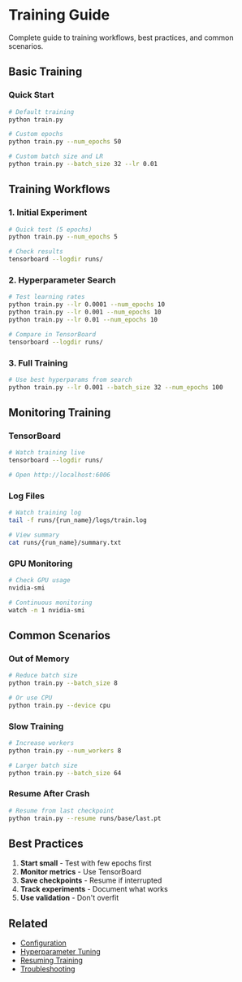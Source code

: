# Training Guide

Complete guide to training workflows, best practices, and common scenarios.

## Basic Training

### Quick Start
```bash
# Default training
python train.py

# Custom epochs
python train.py --num_epochs 50

# Custom batch size and LR
python train.py --batch_size 32 --lr 0.01
```

## Training Workflows

### 1. Initial Experiment
```bash
# Quick test (5 epochs)
python train.py --num_epochs 5

# Check results
tensorboard --logdir runs/
```

### 2. Hyperparameter Search
```bash
# Test learning rates
python train.py --lr 0.0001 --num_epochs 10
python train.py --lr 0.001 --num_epochs 10
python train.py --lr 0.01 --num_epochs 10

# Compare in TensorBoard
tensorboard --logdir runs/
```

### 3. Full Training
```bash
# Use best hyperparams from search
python train.py --lr 0.001 --batch_size 32 --num_epochs 100
```

## Monitoring Training

### TensorBoard
```bash
# Watch training live
tensorboard --logdir runs/

# Open http://localhost:6006
```

### Log Files
```bash
# Watch training log
tail -f runs/{run_name}/logs/train.log

# View summary
cat runs/{run_name}/summary.txt
```

### GPU Monitoring
```bash
# Check GPU usage
nvidia-smi

# Continuous monitoring
watch -n 1 nvidia-smi
```

## Common Scenarios

### Out of Memory
```bash
# Reduce batch size
python train.py --batch_size 8

# Or use CPU
python train.py --device cpu
```

### Slow Training
```bash
# Increase workers
python train.py --num_workers 8

# Larger batch size
python train.py --batch_size 64
```

### Resume After Crash
```bash
# Resume from last checkpoint
python train.py --resume runs/base/last.pt
```

## Best Practices

1. **Start small** - Test with few epochs first
2. **Monitor metrics** - Use TensorBoard
3. **Save checkpoints** - Resume if interrupted
4. **Track experiments** - Document what works
5. **Use validation** - Don't overfit

## Related

- [Configuration](../configuration/overview.md)
- [Hyperparameter Tuning](hyperparameter-tuning.md)
- [Resuming Training](resuming-training.md)
- [Troubleshooting](../reference/troubleshooting.md)
